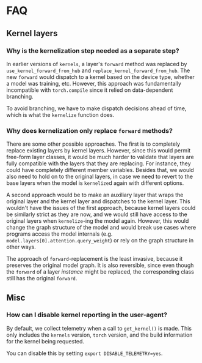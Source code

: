 # FAQ

## Kernel layers

### Why is the kernelization step needed as a separate step?

In earlier versions of `kernels`, a layer's `forward` method was replaced
by `use_kernel_forward_from_hub` and `replace_kernel_forward_from_hub`.
The new `forward` would dispatch to a kernel based on the device type,
whether a model was training, etc. However, this approach was
fundamentally incompatible with `torch.compile` since it relied
on data-dependent branching.

To avoid branching, we have to make dispatch decisions ahead of time,
which is what the `kernelize` function does.

### Why does kernelization only replace `forward` methods?

There are some other possible approaches. The first is to completely
replace existing layers by kernel layers. However, since this would
permit free-form layer classes, it would be much harder to validate
that layers are fully compatible with the layers that they are
replacing. For instance, they could have completely different member
variables. Besides that, we would also need to hold on to the original
layers, in case we need to revert to the base layers when the model
is `kernelize`d again with different options.

A second approach would be to make an auxiliary layer that wraps the
original layer and the kernel layer and dispatches to the kernel layer.
This wouldn't have the issues of the first approach, because kernel layers
could be similarly strict as they are now, and we would still have access
to the original layers when `kernelize`-ing the model again. However,
this would change the graph structure of the model and would break use
cases where programs access the model internals (e.g.
`model.layers[0].attention.query_weight`) or rely on the graph structure
in other ways.

The approach of `forward`-replacement is the least invasive, because
it preserves the original model graph. It is also reversible, since
even though the `forward` of a layer _instance_ might be replaced,
the corresponding class still has the original `forward`.

## Misc

### How can I disable kernel reporting in the user-agent?

By default, we collect telemetry when a call to `get_kernel()` is made.
This only includes the `kernels` version, `torch` version, and the build
information for the kernel being requested.

You can disable this by setting `export DISABLE_TELEMETRY=yes`.
